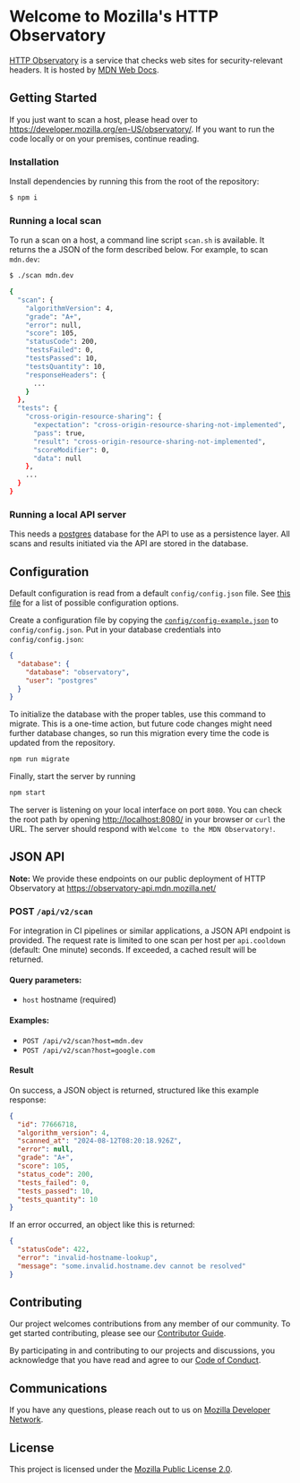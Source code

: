 # Welcome to Mozilla's HTTP Observatory

[HTTP Observatory](https://developer.mozilla.org/en-US/observatory/) is a service that checks web sites for security-relevant headers. It is hosted by [MDN Web Docs](https://github.com/mdn).

## Getting Started

If you just want to scan a host, please head over to <https://developer.mozilla.org/en-US/observatory/>. If you want to
run the code locally or on your premises, continue reading.

### Installation

Install dependencies by running this from the root of the repository:

```sh
$ npm i
```

### Running a local scan

To run a scan on a host, a command line script `scan.sh` is available. It returns the a JSON of the form described below. For example, to scan `mdn.dev`:

```sh
$ ./scan mdn.dev

{
  "scan": {
    "algorithmVersion": 4,
    "grade": "A+",
    "error": null,
    "score": 105,
    "statusCode": 200,
    "testsFailed": 0,
    "testsPassed": 10,
    "testsQuantity": 10,
    "responseHeaders": {
      ...
    }
  },
  "tests": {
    "cross-origin-resource-sharing": {
      "expectation": "cross-origin-resource-sharing-not-implemented",
      "pass": true,
      "result": "cross-origin-resource-sharing-not-implemented",
      "scoreModifier": 0,
      "data": null
    },
    ...
  }
}

```

### Running a local API server

This needs a [postgres](https://www.postgresql.org/) database for the API to use as a persistence layer. All scans and results initiated via the API are stored in the database.

## Configuration

Default configuration is read from a default `config/config.json` file. See [this file](src/config.js) for a list of possible configuration options.

Create a configuration file by copying the [`config/config-example.json`](conf/config-example.json) to `config/config.json`.
Put in your database credentials into `config/config.json`:

```json
{
  "database": {
    "database": "observatory",
    "user": "postgres"
  }
}

```

To initialize the database with the proper tables, use this command to migrate. This is a one-time action, but future code changes
might need further database changes, so run this migration every time the code is updated from the repository.

```sh
npm run migrate
```

Finally, start the server by running

```sh
npm start
```

The server is listening on your local interface on port `8080`. You can check the root path by opening <http://localhost:8080/> in your browser or `curl` the URL. The server should respond with `Welcome to the MDN Observatory!`.

## JSON API

**Note:** We provide these endpoints on our public deployment of HTTP Observatory at <https://observatory-api.mdn.mozilla.net/>

### POST `/api/v2/scan`

For integration in CI pipelines or similar applications, a JSON API endpoint is provided. The request rate is limited to one scan per host per `api.cooldown` (default: One minute) seconds. If exceeded, a cached result will be returned.

#### Query parameters:

* `host` hostname (required)

#### Examples:

* `POST /api/v2/scan?host=mdn.dev`
* `POST /api/v2/scan?host=google.com`

#### Result

On success, a JSON object is returned, structured like this example response:

```json
{
  "id": 77666718,
  "algorithm_version": 4,
  "scanned_at": "2024-08-12T08:20:18.926Z",
  "error": null,
  "grade": "A+",
  "score": 105,
  "status_code": 200,
  "tests_failed": 0,
  "tests_passed": 10,
  "tests_quantity": 10
}
```

If an error occurred, an object like this is returned:

```json
{
  "statusCode": 422,
  "error": "invalid-hostname-lookup",
  "message": "some.invalid.hostname.dev cannot be resolved"
}
```

## Contributing

Our project welcomes contributions from any member of our community.
To get started contributing, please see our [Contributor Guide](CONTRIBUTING.md).

By participating in and contributing to our projects and discussions, you acknowledge that you have read and agree to our [Code of Conduct](CODE_OF_CONDUCT.md).

## Communications

If you have any questions, please reach out to us on [Mozilla Developer Network](https://developer.mozilla.org).

## License

This project is licensed under the [Mozilla Public License 2.0](LICENSE).
